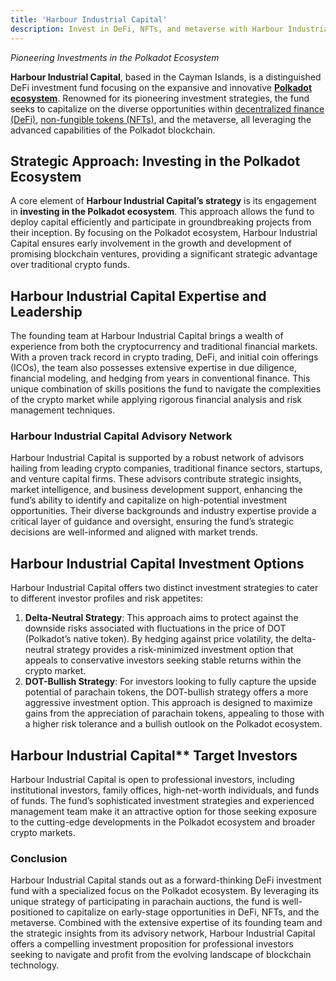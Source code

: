 ```yaml
---
title: 'Harbour Industrial Capital'
description: Invest in DeFi, NFTs, and metaverse with Harbour Industrial Capital is specializing in Polkadot’s parachain auctions and risk-minimized strategies.
---
```


*Pioneering Investments in the Polkadot Ecosystem*

**Harbour Industrial Capital**, based in the Cayman Islands, is a distinguished DeFi investment fund focusing on the expansive and innovative [**Polkadot ecosystem**](https://dablock.com/ecosystem/). Renowned for its pioneering investment strategies, the fund seeks to capitalize on the diverse opportunities within [decentralized finance (DeFi)](https://dablock.com/polkadot-defi-projects/), [non-fungible tokens (NFTs)](https://dablock.com/polkadot-nft-marketplaces/), and the metaverse, all leveraging the advanced capabilities of the Polkadot blockchain.

## Strategic Approach: Investing in the Polkadot Ecosystem
A core element of **Harbour Industrial Capital’s strategy** is its engagement in **investing in the Polkadot ecosystem**. This approach allows the fund to deploy capital efficiently and participate in groundbreaking projects from their inception. By focusing on the Polkadot ecosystem, Harbour Industrial Capital ensures early involvement in the growth and development of promising blockchain ventures, providing a significant strategic advantage over traditional crypto funds.

## **Harbour Industrial Capital** Expertise and Leadership
The founding team at Harbour Industrial Capital brings a wealth of experience from both the cryptocurrency and traditional financial markets. With a proven track record in crypto trading, DeFi, and initial coin offerings (ICOs), the team also possesses extensive expertise in due diligence, financial modeling, and hedging from years in conventional finance. This unique combination of skills positions the fund to navigate the complexities of the crypto market while applying rigorous financial analysis and risk management techniques.

### **Harbour Industrial Capital** Advisory Network
Harbour Industrial Capital is supported by a robust network of advisors hailing from leading crypto companies, traditional finance sectors, startups, and venture capital firms. These advisors contribute strategic insights, market intelligence, and business development support, enhancing the fund’s ability to identify and capitalize on high-potential investment opportunities. Their diverse backgrounds and industry expertise provide a critical layer of guidance and oversight, ensuring the fund’s strategic decisions are well-informed and aligned with market trends.

## Harbour Industrial Capital Investment Options
Harbour Industrial Capital offers two distinct investment strategies to cater to different investor profiles and risk appetites:
1. **Delta-Neutral Strategy**: This approach aims to protect against the downside risks associated with fluctuations in the price of DOT (Polkadot’s native token). By hedging against price volatility, the delta-neutral strategy provides a risk-minimized investment option that appeals to conservative investors seeking stable returns within the crypto market.
2. **DOT-Bullish Strategy**: For investors looking to fully capture the upside potential of parachain tokens, the DOT-bullish strategy offers a more aggressive investment option. This approach is designed to maximize gains from the appreciation of parachain tokens, appealing to those with a higher risk tolerance and a bullish outlook on the Polkadot ecosystem.

## Harbour Industrial Capital** Target Investors
Harbour Industrial Capital is open to professional investors, including institutional investors, family offices, high-net-worth individuals, and funds of funds. The fund’s sophisticated investment strategies and experienced management team make it an attractive option for those seeking exposure to the cutting-edge developments in the Polkadot ecosystem and broader crypto markets.

### Conclusion
Harbour Industrial Capital stands out as a forward-thinking DeFi investment fund with a specialized focus on the Polkadot ecosystem. By leveraging its unique strategy of participating in parachain auctions, the fund is well-positioned to capitalize on early-stage opportunities in DeFi, NFTs, and the metaverse. Combined with the extensive expertise of its founding team and the strategic insights from its advisory network, Harbour Industrial Capital offers a compelling investment proposition for professional investors seeking to navigate and profit from the evolving landscape of blockchain technology.
